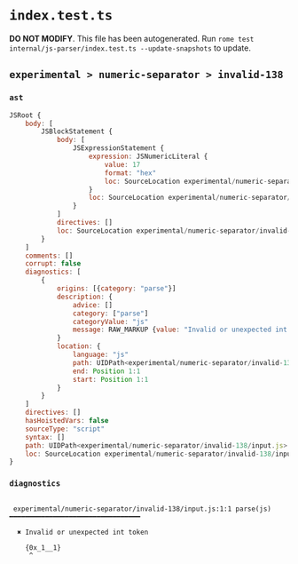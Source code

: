 # `index.test.ts`

**DO NOT MODIFY**. This file has been autogenerated. Run `rome test internal/js-parser/index.test.ts --update-snapshots` to update.

## `experimental > numeric-separator > invalid-138`

### `ast`

```javascript
JSRoot {
	body: [
		JSBlockStatement {
			body: [
				JSExpressionStatement {
					expression: JSNumericLiteral {
						value: 17
						format: "hex"
						loc: SourceLocation experimental/numeric-separator/invalid-138/input.js 1:1-1:8
					}
					loc: SourceLocation experimental/numeric-separator/invalid-138/input.js 1:1-1:8
				}
			]
			directives: []
			loc: SourceLocation experimental/numeric-separator/invalid-138/input.js 1:0-1:9
		}
	]
	comments: []
	corrupt: false
	diagnostics: [
		{
			origins: [{category: "parse"}]
			description: {
				advice: []
				category: ["parse"]
				categoryValue: "js"
				message: RAW_MARKUP {value: "Invalid or unexpected int token"}
			}
			location: {
				language: "js"
				path: UIDPath<experimental/numeric-separator/invalid-138/input.js>
				end: Position 1:1
				start: Position 1:1
			}
		}
	]
	directives: []
	hasHoistedVars: false
	sourceType: "script"
	syntax: []
	path: UIDPath<experimental/numeric-separator/invalid-138/input.js>
	loc: SourceLocation experimental/numeric-separator/invalid-138/input.js 1:0-2:0
}
```

### `diagnostics`

```

 experimental/numeric-separator/invalid-138/input.js:1:1 parse(js) ━━━━━━━━━━━━━━━━━━━━━━━━━━━━━━━━━

  ✖ Invalid or unexpected int token

    {0x_1__1}
     ^


```
